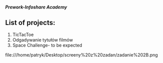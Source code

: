 ##### Prework-Infoshare Academy

## List of projects:

1. TicTacToe
2. Odgadywanie tytułów filmów
3. Space Challenge- to be expected

 file:///home/patryk/Desktop/screeny%20z%20zadan/zadanie%202B.png
